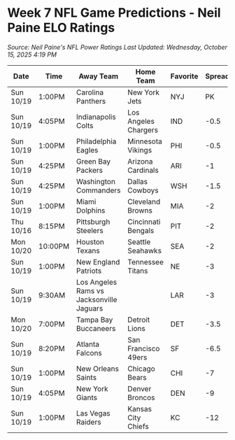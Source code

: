 # Week 7 NFL Game Predictions - Neil Paine ELO Ratings

*Source: Neil Paine's NFL Power Ratings*
*Last Updated: Wednesday, October 15, 2025 4:19 PM*

| Date | Time | Away Team | Home Team | Favorite | Spread | Win Prob |
|------|------|-----------|-----------|----------|--------|-----------|
| Sun 10/19 | 1:00PM | Carolina Panthers | New York Jets | NYJ | PK | 50% |
| Sun 10/19 | 4:05PM | Indianapolis Colts | Los Angeles Chargers | IND | -0.5 | 51% |
| Sun 10/19 | 1:00PM | Philadelphia Eagles | Minnesota Vikings | PHI | -0.5 | 52% |
| Sun 10/19 | 4:25PM | Green Bay Packers | Arizona Cardinals | ARI | -1 | 53% |
| Sun 10/19 | 4:25PM | Washington Commanders | Dallas Cowboys | WSH | -1.5 | 56% |
| Sun 10/19 | 1:00PM | Miami Dolphins | Cleveland Browns | MIA | -2 | 57% |
| Thu 10/16 | 8:15PM | Pittsburgh Steelers | Cincinnati Bengals | PIT | -2 | 57% |
| Mon 10/20 | 10:00PM | Houston Texans | Seattle Seahawks | SEA | -2 | 57% |
| Sun 10/19 | 1:00PM | New England Patriots | Tennessee Titans | NE | -3 | 60% |
| Sun 10/19 | 9:30AM | Los Angeles Rams vs Jacksonville Jaguars |  | LAR | -3 | 61% |
| Mon 10/20 | 7:00PM | Tampa Bay Buccaneers | Detroit Lions | DET | -3.5 | 62% |
| Sun 10/19 | 8:20PM | Atlanta Falcons | San Francisco 49ers | SF | -6.5 | 72% |
| Sun 10/19 | 1:00PM | New Orleans Saints | Chicago Bears | CHI | -7 | 73% |
| Sun 10/19 | 4:05PM | New York Giants | Denver Broncos | DEN | -9 | 79% |
| Sun 10/19 | 1:00PM | Las Vegas Raiders | Kansas City Chiefs | KC | -12 | 85% |
